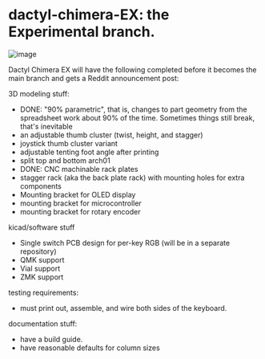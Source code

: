 # dactyl-chimera-EX: the Experimental branch.

![image](https://user-images.githubusercontent.com/38160450/137390333-8405c472-2334-4be3-90fa-50e817eeb17e.png)

Dactyl Chimera EX will have the following completed before it becomes the main branch and gets a Reddit announcement post:

3D modeling stuff:
- DONE: "90% parametric", that is, changes to part geometry from the spreadsheet work about 90% of the time. Sometimes things still break, that's inevitable
- an adjustable thumb cluster (twist, height, and stagger) 
- joystick thumb cluster variant
- adjustable tenting foot angle after printing
- split top and bottom arch01
- DONE: CNC machinable rack plates
- stagger rack (aka the back plate rack) with mounting holes for extra components
- Mounting bracket for OLED display
- mounting bracket for microcontroller
- mounting bracket for rotary encoder

kicad/software stuff
- Single switch PCB design for per-key RGB (will be in a separate repository)
- QMK support
- Vial support
- ZMK support

testing requirements:
- must print out, assemble, and wire both sides of the keyboard.

documentation stuff:
- have a build guide.
- have reasonable defaults for column sizes

